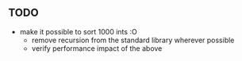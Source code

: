 TODO
----
- make it possible to sort 1000 ints :O
    - remove recursion from the standard library wherever possible
    - verify performance impact of the above
